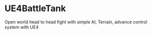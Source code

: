 # UE4BattleTank
Open world head to head fight with simple AI, Terrain, advance control system with UE4
